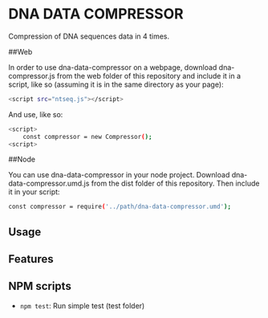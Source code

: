 # DNA DATA COMPRESSOR

Compression of DNA sequences data in 4 times.

##Web

In order to use dna-data-compressor on a webpage, download dna-compressor.js from the web folder of this repository and include it in a script, like so (assuming it is in the same directory as your page):
```bash
<script src="ntseq.js"></script>
```

And use, like so:
```bash
<script>
	const compressor = new Compressor();
<script>
```
  

##Node

You can use dna-data-compressor in your node project. Download dna-data-compressor.umd.js from the dist folder of this repository. Then include it in your script:
```bash
const compressor = require('../path/dna-data-compressor.umd');
```

## Usage


## Features

## NPM scripts

 - `npm test`: Run simple test (test folder)

